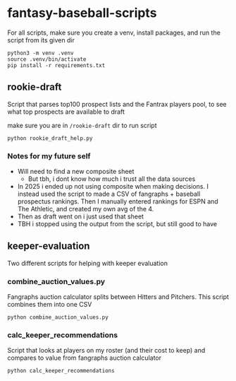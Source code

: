 # fantasy-baseball-scripts

For all scripts, make sure you create a venv, install packages, and run the script from its given dir

```
python3 -m venv .venv
source .venv/bin/activate
pip install -r requirements.txt
```

## rookie-draft

Script that parses top100 prospect lists and the Fantrax players pool, to see what top prospects are available to draft

make sure you are in `/rookie-draft` dir to run script

```
python rookie_draft_help.py
```

### Notes for my future self

- Will need to find a new composite sheet
  - But tbh, i dont know how much i trust all the data sources
- In 2025 i ended up not using composite when making decisions. I instead used the script to made a CSV of fangraphs + baseball prospectus rankings. Then I manually entered rankings for ESPN and The Athletic, and created my own avg of the 4.
- Then as draft went on i just used that sheet
- TBH i stopped using the output from the script, but still good to have

## keeper-evaluation

Two different scripts for helping with keeper evaluation

### combine_auction_values.py

Fangraphs auction calculator splits between Hitters and Pitchers. This script combines them into one CSV

```
python combine_auction_values.py
```

### calc_keeper_recommendations

Script that looks at players on my roster (and their cost to keep) and compares to value from fangraphs auction calculator

```
python calc_keeper_recommendations
```
